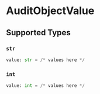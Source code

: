 # AuditObjectValue


## Supported Types

### `str`

```python
value: str = /* values here */
```

### `int`

```python
value: int = /* values here */
```

